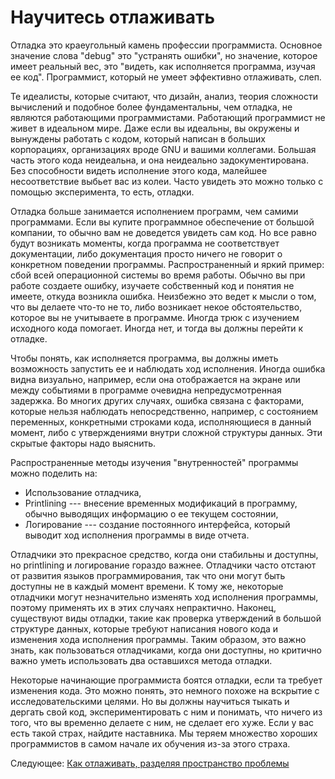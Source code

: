 # Научитесь отлаживать
[//]: # (Version:1.0.0)
Отладка это краеугольный камень профессии программиста. Основное значение слова "debug" это "устранять ошибки", но значение, которое имеет реальный вес, это "видеть, как исполняется программа, изучая ее код". Программист, который не умеет эффективно отлаживать, слеп.

Те идеалисты, которые считают, что дизайн, анализ, теория сложности вычислений и подобное более фундаментальны, чем отладка, не являются работающими программистами. Работающий программист не живет в идеальном мире. Даже если вы идеальны, вы окружены и вынуждены работать с кодом, который написан в больших корпорациях, организациях вроде GNU и вашими коллегами. Большая часть этого кода неидеальна, и она неидеально задокументирована. Без способности видеть исполнение этого кода, малейшее несоответствие выбьет вас из колеи. Часто увидеть это можно только с помощью эксперимента, то есть, отладки. 

Отладка больше занимается исполнением программ, чем самими программами. Если вы купите программное обеспечение от большой компании, то обычно вам не доведется увидеть сам код. Но все равно будут возникать моменты, когда программа не соответствует документации, либо документация просто ничего не говорит о конкретном поведении программы. Распространенный и яркий пример: сбой всей операционной системы во время работы. Обычно вы при работе создаете ошибку, изучаете собственный код и понятия не имеете, откуда возникла ошибка. Неизбежно это ведет к мысли о том, что вы делаете что-то не то, либо возникает некое обстоятельство, которое вы не учитываете в программе. Иногда трюк с изучением исходного кода помогает. Иногда нет, и тогда вы должны перейти к отладке.

Чтобы понять, как исполняется программа, вы должны иметь возможность запустить ее и наблюдать ход исполнения. Иногда ошибка видна визуально, например, если она отображается на экране или между событиями в программе очевидна непредусмотренная задержка. Во многих других случаях, ошибка связана с факторами, которые нельзя наблюдать непосредственно, например, с состоянием переменных, конкретными строками кода, исполняющиеся в данный момент, либо с утверждениями внутри сложной структуры данных. Эти скрытые факторы надо выяснить.

Распространенные методы изучения "внутренностей" программы можно поделить на:

- Использование отладчика,
- Printlining --- внесение временных модификаций в программу, обычно выводящих информацию о ее текущем состоянии,
- Логирование --- создание постоянного интерфейса, который выводит ход исполнения программы в виде отчета.

Отладчики это прекрасное средство, когда они стабильны и доступны, но printlining и логирование гораздо важнее. Отладчики часто отстают от развития языков программирования, так что они могут быть доступны не в каждый момент времени. К тому же, некоторые отладчики могут незначительно изменять ход исполнения программы, поэтому применять их в этих случаях непрактично. Наконец, существуют виды отладки, такие как проверка утверждений в большой структуре данных, которые требуют написания нового кода и изменения хода исполнения программы. Таким образом, это важно знать, как пользоваться отладчиками, когда они доступны, но критично важно уметь использовать два оставшихся метода отладки.

Некоторые начинающие программиста боятся отладки, если та требует изменения кода. Это можно понять, это немного похоже на вскрытие с исследовательскими целями. Но вы должны научиться тыкать и дергать свой код, экспериментировать с ним и понимать, что ничего из того, что вы временно делаете с ним, не сделает его хуже. Если у вас есть такой страх, найдите наставника. Мы теряем множество хороших программистов в самом начале их обучения из-за этого страха.

Следующее: [Как отлаживать, разделяя пространство проблемы](02-How-to-Debug-by-Splitting-the-Problem-Space.md)
